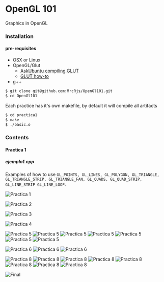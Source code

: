 OpenGL 101
============

Graphics in OpenGL

### Installation

#### pre-requisites

- OSX or Linux
- OpenGL/Glut
    - [AskUbuntu compiling GLUT](https://askubuntu.com/a/937531/907214)
    - [GLUT how-to](https://web.eecs.umich.edu/~sugih/courses/eecs487/glut-howto/)
- g++
 
```bash
$ git clone git@github.com:MrcRjs/OpenGl101.git
$ cd OpenGl101
```
 

Each practice has it's own makefile, by default it will compile all artifacts

```bash
$ cd practica1
$ make
$ ./basic.o
```

### Contents

#### Practica 1

##### ejemplo1.cpp

Examples of how to use `GL_POINTS, GL_LINES, GL_POLYGON, GL_TRIANGLE, GL_TRIANGLE_STRIP,
GL_TRIANGLE_FAN, GL_QUADS, GL_QUAD_STRIP, GL_LINE_STRIP GL_LINE_LOOP`.

![Practica 1](./img/p1_01.png)

![Practica 2](./img/p2_01.png)

![Practica 3](./img/p3_01.png)

![Practica 4](./img/p4_01.png)


![Practica 5](./img/p5_01.png)
![Practica 5](./img/p5_02.png)
![Practica 5](./img/p5_04.png)
![Practica 5](./img/p5_03.png)
![Practica 5](./img/p5_06.png)
![Practica 5](./img/p5_07.png)
![Practica 5](./img/p5_09.png)

![Practica 6](./img/p6_01.png)
![Practica 6](./img/p6_02.png)
![Practica 6](./img/p6_03.png)

![Practica 8](./img/p8_01.png)
![Practica 8](./img/p8_02.png)
![Practica 8](./img/p8_03.png)
![Practica 8](./img/p8_04.png)
![Practica 8](./img/p8_05.png)
![Practica 8](./img/p8_07.png)
![Practica 8](./img/p8_08.png)
![Practica 8](./img/p8_09.png)

![Final](./img/final.jpeg)